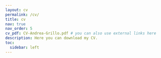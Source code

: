```yaml
---
layout: cv
permalink: /cv/
title: cv
nav: true
nav_order: 5
cv_pdf: CV-Andrea-Grillo.pdf # you can also use external links here
description: Here you can download my CV.
toc:
  sidebar: left
---
```

